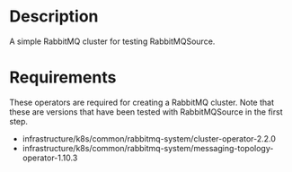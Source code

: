 # Description
A simple RabbitMQ cluster for testing RabbitMQSource.

# Requirements
These operators are required for creating a RabbitMQ cluster. Note that these are versions that have been tested with RabbitMQSource in the first step.
- infrastructure/k8s/common/rabbitmq-system/cluster-operator-2.2.0
- infrastructure/k8s/common/rabbitmq-system/messaging-topology-operator-1.10.3
